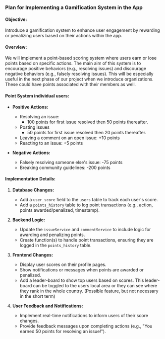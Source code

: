 ### Plan for Implementing a Gamification System in the App

#### Objective:
Introduce a gamification system to enhance user engagement by rewarding or penalizing users based on their actions within the app.

#### Overview:
We will implement a point-based scoring system where users earn or lose points based on specific actions. The main aim of this system is to encourage positive behaviors (e.g., resolving issues) and discourage negative behaviors (e.g., falsely resolving issues). This will be especially useful in the next phase of our project when we introduce organizations. These could have points associated with their members as well.

#### Point System individual users:
- **Positive Actions:**
  - Resolving an issue:
    - 100 points for first issue resolved then 50 points thereafter.
  - Posting issues
    - 50 points for first issue resolved then 20 points thereafter.
  - Leaving a comment on an open issue: +10 points
  - Reacting to an issue: +5 points

- **Negative Actions:**
  - Falsely resolving someone else's issue: -75 points
  - Breaking community guidelines: -200 points

#### Implementation Details:

1. **Database Changes:**
   - Add a `user_score` field to the `users` table to track each user's score.
   - Add a `points_history` table to log point transactions (e.g., action, points awarded/penalized, timestamp).

2. **Backend Logic:**
   - Update the `issueService` and `commentService` to include logic for awarding and penalizing points.
   - Create function(s) to handle point transactions, ensuring they are logged in the `points_history` table.

3. **Frontend Changes:**
   - Display user scores on their profile pages.
   - Show notifications or messages when points are awarded or penalized.
   - Add a leader-board to show top users based on scores. This leader-board can be toggled to the users
   local area or they can see where they rank in the whole country. (Possible feature, but not necessary in the short term) 

4. **User Feedback and Notifications:**
   - Implement real-time notifications to inform users of their score changes.
   - Provide feedback messages upon completing actions (e.g., "You earned 50 points for resolving an issue!").
